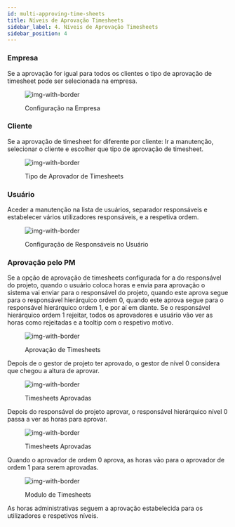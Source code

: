 ```yaml
---
id: multi-approving-time-sheets
title: Níveis de Aprovação Timesheets
sidebar_label: 4. Níveis de Aprovação Timesheets
sidebar_position: 4
---
```


### Empresa

Se a aprovação for igual para todos os clientes o tipo de aprovação de timesheet pode ser selecionada na empresa.

<figure>

![img-with-border](/img/timesheets/10-setting-in-the-company.png)

<figcaption>Configuração na Empresa</figcaption>
</figure>

### Cliente

Se a aprovação de timesheet for diferente por cliente:
Ir a manutenção, selecionar o cliente e escolher que tipo de aprovação de timesheet.

<figure>

![img-with-border](/img/timesheets/11-Configuration_Customer.png)

<figcaption>Tipo de Aprovador de Timesheets</figcaption>
</figure>

### Usuário

Aceder a manutenção na lista de usuários, separador responsáveis e estabelecer vários utilizadores responsáveis, e a respetiva ordem.

<figure>

![img-with-border](/img/timesheets/12-Configuration_responsables.png)

<figcaption>Configuração de Responsáveis no Usuário</figcaption>
</figure>

### Aprovação pelo PM

Se a opção de aprovação de timesheets configurada for a do responsável do projeto, quando o usuário coloca horas e envia para aprovação o sistema vai enviar para o responsável do projeto, quando este aprova segue para o responsável hierárquico ordem 0, quando este aprova segue para o responsável hierárquico ordem 1, e por aí em diante. Se o responsável hierárquico ordem 1 rejeitar, todos os aprovadores e usuário vão ver as horas como rejeitadas e a tooltip com o respetivo motivo.

<figure>

![img-with-border](/img/timesheets/13-Every_hours_Approve.png)

<figcaption>Aprovação de Timesheets</figcaption>
</figure>

Depois de o gestor de projeto ter aprovado, o gestor de nível 0 considera que chegou a altura de aprovar.

<figure>

![img-with-border](/img/timesheets/14-Timesheets_approved.png)

<figcaption>Timesheets Aprovadas</figcaption>
</figure>

Depois do responsável do projeto aprovar, o responsável hierárquico nível 0 passa a ver as horas para aprovar.

<figure>

![img-with-border](/img/timesheets/15-Hours_unapproved.png)

<figcaption>Timesheets Aprovadas</figcaption>
</figure>

Quando o aprovador de ordem 0 aprova, as horas vão para o aprovador de ordem 1 para serem aprovadas.

<figure>

![img-with-border](/img/timesheets/16-Approved_unapproved_returned.png)

<figcaption>Modulo de Timesheets</figcaption>
</figure>

As horas administrativas seguem a aprovação estabelecida para os utilizadores e respetivos níveis.
